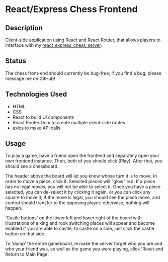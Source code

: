 # React/Express Chess Frontend

## Description

Client-side application using React and React Router, that allows players to interface with my [react_express_chess_server](https://github.com/mack-gallagher/react_express_chess_server). 

## Status

The chess front-end should currently be bug-free; if you find a bug, please message me on GitHub!

## Technologies Used

- HTML
- CSS
- React to build UI components
- React Router Dom to create multiple client-side routes
- axios to make API calls

## Usage

To play a game, have a friend open the frontend and separately open your own frontend instance. Then, both of you should click [Play]. After that, you should see a chessboard.

The header above the board will let you know whose turn it is to move. In order to move a piece, click it. Selected pieces will "glow" red. If a piece has no legal moves, you will not be able to select it. Once you have a piece selected, you can de-select it by clicking it again, or you can click any square to move it; if the move is legal, you should see the piece move, and control should transfer to the opposing player; otherwise, nothing will happen.

'Castle buttons' on the lower left and lower right of the board with illustrations of a king and rook switching places will appear and become enabled if you are able to castle; to castle on a side, just click the castle button on that side.

To 'dump' the entire gameboard, ie make the server forget who you are and who your friend was, as well as the game you were playing, click 'Reset and Return to Main Page'.


